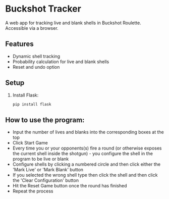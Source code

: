 # Buckshot Tracker

A web app for tracking live and blank shells in Buckshot Roulette. Accessible via a browser. 

## Features
- Dynamic shell tracking
- Probability calculation for live and blank shells
- Reset and undo option

## Setup
1. Install Flask:
   ```bash
   pip install flask

## How to use the program:
- Input the number of lives and blanks into the corresponding boxes at the top
- Click Start Game
- Every time you or your opponents(s) fire a round (or otherwise exposes the current shell inside the shotgun) - you configure the shell in the program to be live or blank
- Configure shells by clicking a numbered circle and then click either the 'Mark Live' or 'Mark Blank' button
- If you selected the wrong shell type then click the shell and then click the 'Clear Configuration' button
- Hit the Reset Game button once the round has finished
- Repeat the process

